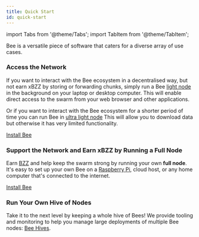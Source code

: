 ```yaml
---
title: Quick Start
id: quick-start
---
```


import Tabs from '@theme/Tabs';
import TabItem from '@theme/TabItem';

Bee is a versatile piece of software that caters for a diverse array of use cases.

### Access the Network

If you want to interact with the Bee ecosystem in a decentralised way,
but not earn xBZZ by storing or forwarding chunks, simply run a Bee
[light node](/docs/access-the-swarm/light-nodes) in the background on
your laptop or desktop computer. This will enable direct access to the
swarm from your web browser and other applications.

Or if you want to interact with the Bee ecosystem for a shorter period of
time you can run Bee in [ultra light node](/docs/access-the-swarm/ultra-light-nodes)
This will allow you to download data but otherwise it has very limited functionality.

[Install Bee](/docs/installation/install)

### Support the Network and Earn xBZZ by Running a Full Node

Earn [BZZ](/docs/working-with-bee/cashing-out) and help keep the swarm
strong by running your own **full node**. It's easy to set up your own
Bee on a [Raspberry Pi](/docs/installation/rasp-bee-ry-pi), cloud
host, or any home computer that's connected to the internet.

[Install Bee](/docs/installation/install)

### Run Your Own Hive of Nodes

Take it to the next level by keeping a whole hive of Bees! We provide
tooling and monitoring to help you manage large deployments of
multiple Bee nodes: [Bee Hives](/docs/installation/hive).
